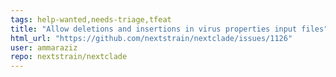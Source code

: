 ```yaml
---
tags: help-wanted,needs-triage,tfeat
title: "Allow deletions and insertions in virus properties input files"
html_url: "https://github.com/nextstrain/nextclade/issues/1126"
user: ammaraziz
repo: nextstrain/nextclade
---
```


